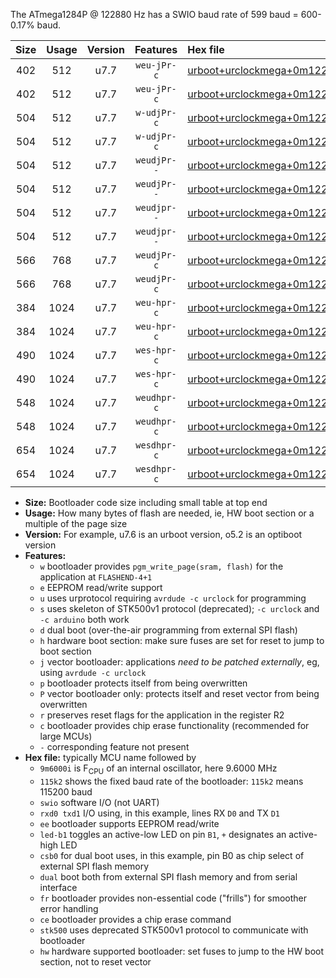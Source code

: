 The ATmega1284P @ 122880 Hz has a SWIO baud rate of 599 baud = 600-0.17% baud.

|Size|Usage|Version|Features|Hex file|
|:-:|:-:|:-:|:-:|:--|
|402|512|u7.7|`weu-jPr-c`|[urboot+urclockmega+0m122880i++++0k6_swio_rxd0_txd1_ee_led+c7_fr_ce.hex](https://raw.githubusercontent.com/stefanrueger/urboot.hex/main/boards/urclockmega/internal_oscillator/fint+0m122880_Hz/br++++0k6_bps/urboot+urclockmega+0m122880i++++0k6_swio_rxd0_txd1_ee_led+c7_fr_ce.hex)|
|402|512|u7.7|`weu-jPr-c`|[urboot+urclockmega+0m122880i++++0k6_swio_rxd2_txd3_ee_led+c7_fr_ce.hex](https://raw.githubusercontent.com/stefanrueger/urboot.hex/main/boards/urclockmega/internal_oscillator/fint+0m122880_Hz/br++++0k6_bps/urboot+urclockmega+0m122880i++++0k6_swio_rxd2_txd3_ee_led+c7_fr_ce.hex)|
|504|512|u7.7|`w-udjPr-c`|[urboot+urclockmega+0m122880i++++0k6_swio_rxd0_txd1_led+c7_csb3_dual_fr_ce.hex](https://raw.githubusercontent.com/stefanrueger/urboot.hex/main/boards/urclockmega/internal_oscillator/fint+0m122880_Hz/br++++0k6_bps/urboot+urclockmega+0m122880i++++0k6_swio_rxd0_txd1_led+c7_csb3_dual_fr_ce.hex)|
|504|512|u7.7|`w-udjPr-c`|[urboot+urclockmega+0m122880i++++0k6_swio_rxd2_txd3_led+c7_csb3_dual_fr_ce.hex](https://raw.githubusercontent.com/stefanrueger/urboot.hex/main/boards/urclockmega/internal_oscillator/fint+0m122880_Hz/br++++0k6_bps/urboot+urclockmega+0m122880i++++0k6_swio_rxd2_txd3_led+c7_csb3_dual_fr_ce.hex)|
|504|512|u7.7|`weudjPr--`|[urboot+urclockmega+0m122880i++++0k6_swio_rxd0_txd1_ee_led+c7_csb3_dual.hex](https://raw.githubusercontent.com/stefanrueger/urboot.hex/main/boards/urclockmega/internal_oscillator/fint+0m122880_Hz/br++++0k6_bps/urboot+urclockmega+0m122880i++++0k6_swio_rxd0_txd1_ee_led+c7_csb3_dual.hex)|
|504|512|u7.7|`weudjPr--`|[urboot+urclockmega+0m122880i++++0k6_swio_rxd2_txd3_ee_led+c7_csb3_dual.hex](https://raw.githubusercontent.com/stefanrueger/urboot.hex/main/boards/urclockmega/internal_oscillator/fint+0m122880_Hz/br++++0k6_bps/urboot+urclockmega+0m122880i++++0k6_swio_rxd2_txd3_ee_led+c7_csb3_dual.hex)|
|504|512|u7.7|`weudjpr--`|[urboot+urclockmega+0m122880i++++0k6_swio_rxd0_txd1_ee_led+c7_csb3_dual_fr.hex](https://raw.githubusercontent.com/stefanrueger/urboot.hex/main/boards/urclockmega/internal_oscillator/fint+0m122880_Hz/br++++0k6_bps/urboot+urclockmega+0m122880i++++0k6_swio_rxd0_txd1_ee_led+c7_csb3_dual_fr.hex)|
|504|512|u7.7|`weudjpr--`|[urboot+urclockmega+0m122880i++++0k6_swio_rxd2_txd3_ee_led+c7_csb3_dual_fr.hex](https://raw.githubusercontent.com/stefanrueger/urboot.hex/main/boards/urclockmega/internal_oscillator/fint+0m122880_Hz/br++++0k6_bps/urboot+urclockmega+0m122880i++++0k6_swio_rxd2_txd3_ee_led+c7_csb3_dual_fr.hex)|
|566|768|u7.7|`weudjPr-c`|[urboot+urclockmega+0m122880i++++0k6_swio_rxd0_txd1_ee_led+c7_csb3_dual_fr_ce.hex](https://raw.githubusercontent.com/stefanrueger/urboot.hex/main/boards/urclockmega/internal_oscillator/fint+0m122880_Hz/br++++0k6_bps/urboot+urclockmega+0m122880i++++0k6_swio_rxd0_txd1_ee_led+c7_csb3_dual_fr_ce.hex)|
|566|768|u7.7|`weudjPr-c`|[urboot+urclockmega+0m122880i++++0k6_swio_rxd2_txd3_ee_led+c7_csb3_dual_fr_ce.hex](https://raw.githubusercontent.com/stefanrueger/urboot.hex/main/boards/urclockmega/internal_oscillator/fint+0m122880_Hz/br++++0k6_bps/urboot+urclockmega+0m122880i++++0k6_swio_rxd2_txd3_ee_led+c7_csb3_dual_fr_ce.hex)|
|384|1024|u7.7|`weu-hpr-c`|[urboot+urclockmega+0m122880i++++0k6_swio_rxd0_txd1_ee_led+c7_fr_ce_hw.hex](https://raw.githubusercontent.com/stefanrueger/urboot.hex/main/boards/urclockmega/internal_oscillator/fint+0m122880_Hz/br++++0k6_bps/urboot+urclockmega+0m122880i++++0k6_swio_rxd0_txd1_ee_led+c7_fr_ce_hw.hex)|
|384|1024|u7.7|`weu-hpr-c`|[urboot+urclockmega+0m122880i++++0k6_swio_rxd2_txd3_ee_led+c7_fr_ce_hw.hex](https://raw.githubusercontent.com/stefanrueger/urboot.hex/main/boards/urclockmega/internal_oscillator/fint+0m122880_Hz/br++++0k6_bps/urboot+urclockmega+0m122880i++++0k6_swio_rxd2_txd3_ee_led+c7_fr_ce_hw.hex)|
|490|1024|u7.7|`wes-hpr-c`|[urboot+urclockmega+0m122880i++++0k6_swio_rxd0_txd1_ee_led+c7_fr_ce_stk500_hw.hex](https://raw.githubusercontent.com/stefanrueger/urboot.hex/main/boards/urclockmega/internal_oscillator/fint+0m122880_Hz/br++++0k6_bps/urboot+urclockmega+0m122880i++++0k6_swio_rxd0_txd1_ee_led+c7_fr_ce_stk500_hw.hex)|
|490|1024|u7.7|`wes-hpr-c`|[urboot+urclockmega+0m122880i++++0k6_swio_rxd2_txd3_ee_led+c7_fr_ce_stk500_hw.hex](https://raw.githubusercontent.com/stefanrueger/urboot.hex/main/boards/urclockmega/internal_oscillator/fint+0m122880_Hz/br++++0k6_bps/urboot+urclockmega+0m122880i++++0k6_swio_rxd2_txd3_ee_led+c7_fr_ce_stk500_hw.hex)|
|548|1024|u7.7|`weudhpr-c`|[urboot+urclockmega+0m122880i++++0k6_swio_rxd0_txd1_ee_led+c7_csb3_dual_fr_ce_hw.hex](https://raw.githubusercontent.com/stefanrueger/urboot.hex/main/boards/urclockmega/internal_oscillator/fint+0m122880_Hz/br++++0k6_bps/urboot+urclockmega+0m122880i++++0k6_swio_rxd0_txd1_ee_led+c7_csb3_dual_fr_ce_hw.hex)|
|548|1024|u7.7|`weudhpr-c`|[urboot+urclockmega+0m122880i++++0k6_swio_rxd2_txd3_ee_led+c7_csb3_dual_fr_ce_hw.hex](https://raw.githubusercontent.com/stefanrueger/urboot.hex/main/boards/urclockmega/internal_oscillator/fint+0m122880_Hz/br++++0k6_bps/urboot+urclockmega+0m122880i++++0k6_swio_rxd2_txd3_ee_led+c7_csb3_dual_fr_ce_hw.hex)|
|654|1024|u7.7|`wesdhpr-c`|[urboot+urclockmega+0m122880i++++0k6_swio_rxd0_txd1_ee_led+c7_csb3_dual_fr_ce_stk500_hw.hex](https://raw.githubusercontent.com/stefanrueger/urboot.hex/main/boards/urclockmega/internal_oscillator/fint+0m122880_Hz/br++++0k6_bps/urboot+urclockmega+0m122880i++++0k6_swio_rxd0_txd1_ee_led+c7_csb3_dual_fr_ce_stk500_hw.hex)|
|654|1024|u7.7|`wesdhpr-c`|[urboot+urclockmega+0m122880i++++0k6_swio_rxd2_txd3_ee_led+c7_csb3_dual_fr_ce_stk500_hw.hex](https://raw.githubusercontent.com/stefanrueger/urboot.hex/main/boards/urclockmega/internal_oscillator/fint+0m122880_Hz/br++++0k6_bps/urboot+urclockmega+0m122880i++++0k6_swio_rxd2_txd3_ee_led+c7_csb3_dual_fr_ce_stk500_hw.hex)|

- **Size:** Bootloader code size including small table at top end
- **Usage:** How many bytes of flash are needed, ie, HW boot section or a multiple of the page size
- **Version:** For example, u7.6 is an urboot version, o5.2 is an optiboot version
- **Features:**
  + `w` bootloader provides `pgm_write_page(sram, flash)` for the application at `FLASHEND-4+1`
  + `e` EEPROM read/write support
  + `u` uses urprotocol requiring `avrdude -c urclock` for programming
  + `s` uses skeleton of STK500v1 protocol (deprecated); `-c urclock` and `-c arduino` both work
  + `d` dual boot (over-the-air programming from external SPI flash)
  + `h` hardware boot section: make sure fuses are set for reset to jump to boot section
  + `j` vector bootloader: applications *need to be patched externally*, eg, using `avrdude -c urclock`
  + `p` bootloader protects itself from being overwritten
  + `P` vector bootloader only: protects itself and reset vector from being overwritten
  + `r` preserves reset flags for the application in the register R2
  + `c` bootloader provides chip erase functionality (recommended for large MCUs)
  + `-` corresponding feature not present
- **Hex file:** typically MCU name followed by
  + `9m6000i` is F<sub>CPU</sub> of an internal oscillator, here 9.6000 MHz
  + `115k2` shows the fixed baud rate of the bootloader: `115k2` means 115200 baud
  + `swio` software I/O (not UART)
  + `rxd0 txd1` I/O using, in this example, lines RX `D0` and TX `D1`
  + `ee` bootloader supports EEPROM read/write
  + `led-b1` toggles an active-low LED on pin `B1`, `+` designates an active-high LED
  + `csb0` for dual boot uses, in this example, pin B0 as chip select of external SPI flash memory
  + `dual` boot both from external SPI flash memory and from serial interface
  + `fr` bootloader provides non-essential code ("frills") for smoother error handling
  + `ce` bootloader provides a chip erase command
  + `stk500` uses deprecated STK500v1 protocol to communicate with bootloader
  + `hw` hardware supported bootloader: set fuses to jump to the HW boot section, not to reset vector
